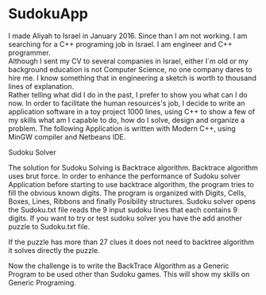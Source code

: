 # SudokuApp

I made Aliyah to Israel in January 2016.
Since than I am not working.
I am searching for a C++ programing job in Israel.
I am engineer and C++ programmer.  
Although I sent my CV to several companies in Israel, 
either I´m old or my background education is not Computer Science, 
no one company dares to hire me.  I know something that in engineering a sketch is worth to thousand lines of explanation.   
Rather  telling what did I do in the past, I prefer to show you what can I do now.
In order to facilitate the human resources's job,
I decide to write an application software in a toy project 1000 lines, using C++ to show a few of my skills
what am I capable to do, how do I solve, design and organize a problem.
The following Application is written with Modern C++, using MinGW compiler and Netbeans IDE.  

Sudoku Solver

The solution for Sudoku Solving is Backtrace algorithm. 
Backtrace algorithm uses brut force. 
In order to enhance the performance of Sudoku solver Application before starting to use  backtrace algorithm,
the program tries to  fill  the obvious known digits. The program is organized with Digits, Cells, Boxes, Lines, Ribbons
and finally Posibility structures. Sudoku solver opens the Sudoku.txt file reads the 9 input sudoku lines that each contains
9 digits. If you want to try or test sudoku solver you have the add another puzzle to Sudoku.txt file. 

If the puzzle has more than 27 clues it does not need to backtree algorithm it solves directly the puzzle.

Now the challenge is to write the BackTrace Algorithm as a Generic Program to be used other than Sudoku games.
This will show my skills on Generic Programing.
	

